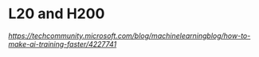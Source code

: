 # L20 and H200







*https://techcommunity.microsoft.com/blog/machinelearningblog/how-to-make-ai-training-faster/4227741*